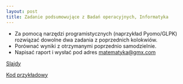 ```yaml
---
layout: post
title: Zadanie podsumowujące z Badań operacyjnych, Informatyka 
---
```


- Za pomocą narzędzi programistycznych (naprzykład Pyomo/GLPK) rozwiązać dowolne dwa zadania z poprzednich kolokwiów.
- Porównać wyniki z otrzymanymi poprzednio samodzielnie.
- Napisać raport i wysłać pod adres [matematyka@gmx.com](mailto:matematyka@gmx.com?subject=Projekt) 

[Slajdy](https://www.dropbox.com/s/6yhzw254rg9wa2n/comput.pdf?dl=0)

[Kod przykładowy](https://www.dropbox.com/scl/fo/stgh63ysc6xf1rlwwpq2p/h?dl=0&rlkey=6ydi00t3jgdxe0sfjc3j2bpez)

